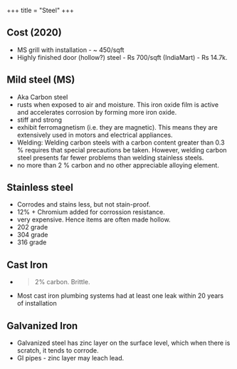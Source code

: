 +++
title = "Steel"
+++

## Cost (2020)
- MS grill with installation - ~ 450/sqft
- Highly finished door (hollow?) steel - Rs 700/sqft (IndiaMart) - Rs 14.7k.


## Mild steel (MS)
- Aka Carbon steel
- rusts when exposed to air and moisture. This iron oxide film is active and accelerates corrosion by forming more iron oxide.
- stiff and strong
- exhibit ferromagnetism (i.e. they are magnetic). This means they are extensively used in motors and electrical appliances.
- Welding: Welding carbon steels with a carbon content greater than 0.3 % requires that special precautions be taken. However, welding carbon steel presents far fewer problems than welding stainless steels.
- no more than 2 % carbon and no other appreciable alloying element.

## Stainless steel
- Corrodes and stains less, but not stain-proof.
- 12% + Chromium added for corrossion resistance.
- very expensive. Hence items are often made hollow.
- 202 grade
- 304 grade  
- 316 grade

## Cast Iron
- >2% carbon. Brittle.
- Most cast iron plumbing systems had at least one leak within 20 years of installation

## Galvanized Iron
- Galvanized steel has zinc layer on the surface level, which when there is scratch, it tends to corrode.
- GI pipes - zinc layer may leach lead.